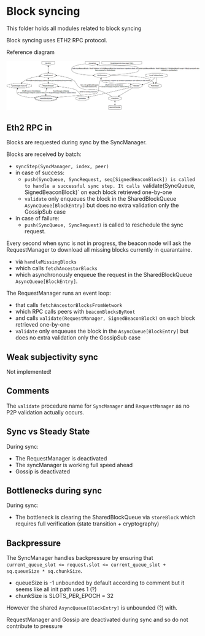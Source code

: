 # Block syncing

This folder holds all modules related to block syncing

Block syncing uses ETH2 RPC protocol.

Reference diagram

![Block flow](../../docs/block_flow.png)

## Eth2 RPC in

Blocks are requested during sync by the SyncManager.

Blocks are received by batch:
- `syncStep(SyncManager, index, peer)`
- in case of success:
  - `push(SyncQueue, SyncRequest, seq[SignedBeaconBlock]) is called to handle a successful sync step.
    It calls `validate(SyncQueue, SignedBeaconBlock)` on each block retrieved one-by-one
  - `validate` only enqueues the block in the SharedBlockQueue `AsyncQueue[BlockEntry]` but does no extra validation only the GossipSub case
- in case of failure:
  - `push(SyncQueue, SyncRequest)` is called to reschedule the sync request.

Every second when sync is not in progress, the beacon node will ask the RequestManager to download all missing blocks currently in quarantaine.
- via `handleMissingBlocks`
- which calls `fetchAncestorBlocks`
- which asynchronously enqueue the request in the SharedBlockQueue `AsyncQueue[BlockEntry]`.

The RequestManager runs an event loop:
- that calls `fetchAncestorBlocksFromNetwork`
- which RPC calls peers with `beaconBlocksByRoot`
- and calls `validate(RequestManager, SignedBeaconBlock)` on each block retrieved one-by-one
- `validate` only enqueues the block in the `AsyncQueue[BlockEntry]` but does no extra validation only the GossipSub case

## Weak subjectivity sync

Not implemented!

## Comments

The `validate` procedure name for `SyncManager` and `RequestManager`
as no P2P validation actually occurs.

## Sync vs Steady State

During sync:
- The RequestManager is deactivated
- The syncManager is working full speed ahead
- Gossip is deactivated

## Bottlenecks during sync

During sync:
- The bottleneck is clearing the SharedBlockQueue via `storeBlock`
  which requires full verification (state transition + cryptography)

## Backpressure

The SyncManager handles backpressure by ensuring that
`current_queue_slot <= request.slot <= current_queue_slot + sq.queueSize * sq.chunkSize`.
- queueSize is -1 unbounded by default according to comment but it seems like all init path uses 1 (?)
- chunkSize is SLOTS_PER_EPOCH = 32

However the shared `AsyncQueue[BlockEntry]` is unbounded (?) with.

RequestManager and Gossip are deactivated during sync and so do not contribute to pressure
